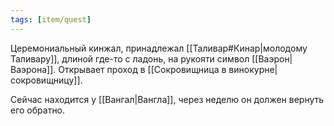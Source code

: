 ```yaml
---
tags: [item/quest]
---
```


Церемониальный кинжал, принадлежал [[Таливар#Кинар|молодому Таливару]], длиной где-то с ладонь, на рукояти символ [[Ваэрон|Ваэрона]]. Открывает проход в [[Сокровищница в винокурне|сокровищницу]].

Сейчас находится у [[Вангал|Вангла]], через неделю он должен вернуть его обратно.
